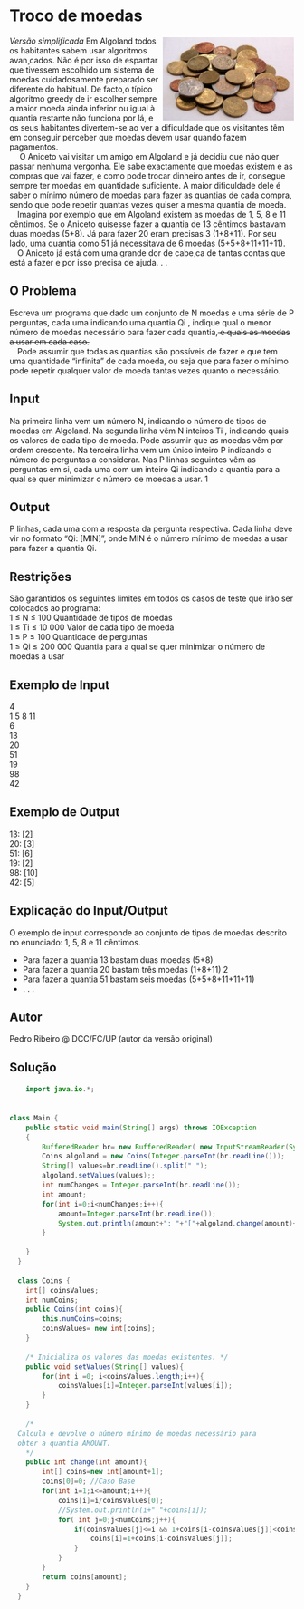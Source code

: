 # Troco de moedas  

*Versão simplificada* 
<img src="coins.png" align="right">
Em Algoland todos os habitantes sabem usar algoritmos avan¸cados. Não é por isso de espantar que
tivessem escolhido um sistema de moedas cuidadosamente preparado ser diferente do habitual. De facto,o típico algoritmo greedy de ir escolher sempre a maior
moeda ainda inferior ou igual à quantia restante não funciona por lá, e os seus habitantes divertem-se ao ver a dificuldade que os visitantes têm em conseguir perceber que moedas devem usar quando fazem pagamentos.  
&emsp; O Aniceto vai visitar um amigo em Algoland e já decidiu que não quer passar nenhuma
vergonha. Ele sabe exactamente que moedas existem e as compras que vai fazer, e como
pode trocar dinheiro antes de ir, consegue sempre ter moedas em quantidade suficiente. A
maior dificuldade dele é saber o mínimo número de moedas para fazer as quantias de cada
compra, sendo que pode repetir quantas vezes quiser a mesma quantia de moeda.  
&emsp;Imagina por exemplo que em Algoland existem as moedas de 1, 5, 8 e 11 cêntimos. Se
o Aniceto quisesse fazer a quantia de 13 cêntimos bastavam duas moedas (5+8). Já para
fazer 20 eram precisas 3 (1+8+11). Por seu lado, uma quantia como 51 já necessitava de 6
moedas (5+5+8+11+11+11).  
&emsp;O Aniceto já está com uma grande dor de cabe¸ca de tantas contas que está a fazer e por
isso precisa de ajuda. . .  

## O Problema
Escreva um programa que dado um conjunto de N moedas e uma série de P perguntas, cada
uma indicando uma quantia Qi , indique qual o menor número de moedas necessário para
fazer cada quantia,<s> e quais as moedas a usar em cada caso.</s>  
&emsp;Pode assumir que todas as quantias são possíveis de fazer e que tem uma quantidade
“infinita” de cada moeda, ou seja que para fazer o mínimo pode repetir qualquer valor de
moeda tantas vezes quanto o necessário.
## Input
Na primeira linha vem um número N, indicando o número de tipos de moedas em Algoland.
Na segunda linha vêm N inteiros Ti
, indicando quais os valores de cada tipo de moeda. Pode
assumir que as moedas vêm por ordem crescente.
Na terceira linha vem um único inteiro P indicando o número de perguntas a considerar.
Nas P linhas seguintes vêm as perguntas em si, cada uma com um inteiro Qi
indicando a
quantia para a qual se quer minimizar o número de moedas a usar.
1  
## Output
P linhas, cada uma com a resposta da pergunta respectiva. Cada linha deve vir no formato
“Qi: [MIN]”, onde MIN é o número mínimo de moedas a usar para fazer a quantia Qi.
## Restrições
São garantidos os seguintes limites em todos os casos de teste que irão ser colocados ao
programa:  
1 ≤ N ≤ 100 Quantidade de tipos de moedas  
1 ≤ Ti ≤ 10 000 Valor de cada tipo de moeda  
1 ≤ P ≤ 100 Quantidade de perguntas  
1 ≤ Qi ≤ 200 000 Quantia para a qual se quer minimizar o número de moedas a usar   

## Exemplo de Input
4  
1 5 8 11  
6  
13  
20  
51  
19  
98  
42  
## Exemplo de Output
13: [2]  
20: [3]  
51: [6]  
19: [2]  
98: [10]  
42: [5]  
## Explicação do Input/Output
O exemplo de input corresponde ao conjunto de tipos de moedas descrito no enunciado: 1,
5, 8 e 11 cêntimos.
- Para fazer a quantia 13 bastam duas moedas (5+8)
- Para fazer a quantia 20 bastam três moedas (1+8+11)
2
- Para fazer a quantia 51 bastam seis moedas (5+5+8+11+11+11)
- . . .
## Autor
Pedro Ribeiro @ DCC/FC/UP (autor da versão original)  
## Solução  
```java
    import java.io.*;


class Main {
    public static void main(String[] args) throws IOException
    {
        BufferedReader br= new BufferedReader( new InputStreamReader(System.in));
        Coins algoland = new Coins(Integer.parseInt(br.readLine()));
        String[] values=br.readLine().split(" ");
        algoland.setValues(values);;
        int numChanges = Integer.parseInt(br.readLine());
        int amount;
        for(int i=0;i<numChanges;i++){
            amount=Integer.parseInt(br.readLine());
            System.out.println(amount+": "+"["+algoland.change(amount)+"]");
        }
  
    }
  }

  class Coins {
    int[] coinsValues;
    int numCoins;
    public Coins(int coins){
        this.numCoins=coins;
        coinsValues= new int[coins];
    }

    /* Inicializa os valores das moedas existentes. */
    public void setValues(String[] values){
        for(int i =0; i<coinsValues.length;i++){
            coinsValues[i]=Integer.parseInt(values[i]);
        }
    }

    /*
  Calcula e devolve o número mínimo de moedas necessário para
  obter a quantia AMOUNT.
    */
    public int change(int amount){
        int[] coins=new int[amount+1];
        coins[0]=0; //Caso Base
        for(int i=1;i<=amount;i++){
            coins[i]=i/coinsValues[0];
            //System.out.println(i+" "+coins[i]);
            for( int j=0;j<numCoins;j++){
                if(coinsValues[j]<=i && 1+coins[i-coinsValues[j]]<coins[i]){
                    coins[i]=1+coins[i-coinsValues[j]];
                }
            }
        }
        return coins[amount];
    }
  }
 ```